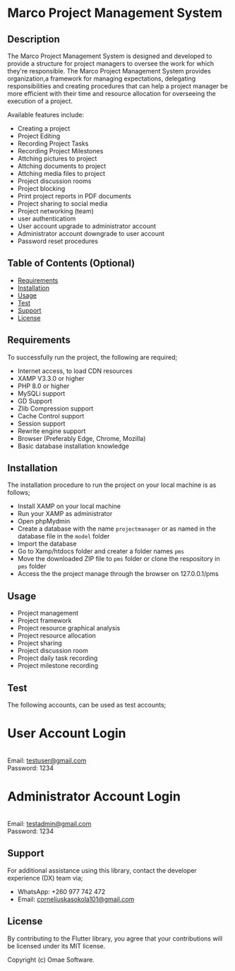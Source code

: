 # Marco Project Management System

## Description

The Marco Project Management System is designed and developed to provide a structure for project managers to oversee the work for which they're responsible. The Marco Project Management System provides organization,a framework for managing expectations, delegating responsibilities and creating procedures that can help a project manager be more efficient with their time and resource allocation for overseeing the execution of a project.

Available features include:
- Creating a project
- Project Editing
- Recording Project Tasks
- Recording Project Milestones
- Attching pictures to project
- Attching documents to project
- Attching media files to project
- Project discussion rooms
- Project blocking
- Print project reports in PDF documents
- Project sharing to social media
- Project networking (team)
- user authenticatiom
- User account upgrade to administrator account
- Administrator account downgrade to user account
- Password reset procedures


## Table of Contents (Optional)

- [Requirements](#requirements)
- [Installation](#installation)
- [Usage](#usage)
- [Test](#test)
- [Support](#support)
- [License](#license)

## Requirements

To successfully run the project, the following are required;
- Internet access, to load CDN resources
- XAMP V3.3.0 or higher
- PHP 8.0 or higher
- MySQLi support
- GD Support
- Zlib Compression support
- Cache Control support 
- Session support
- Rewrite engine support
- Browser (Preferably Edge, Chrome, Mozilla)
- Basic database installation knowledge

## Installation

The installation procedure to run the project on your local machine is as follows;
- Install XAMP on your local machine
- Run your XAMP as administrator
- Open phpMydmin
- Create a database with the name `projectmanager` or as named in the database file in the `model` folder
- Import the database
- Go to Xamp/htdocs folder and creater a folder names `pms`
- Move the downloaded ZIP file to `pms` folder or clone the respository in `pms` folder
- Access the the project manage through the browser on 127.0.0.1/pms

## Usage

- Project management
- Project framework
- Project resource graphical analysis
- Project resource allocation
- Project sharing
- Project discussion room
- Project daily task recording
- Project milestone recording

## Test

The following accounts, can be used as test accounts;
# User Account Login
<br>Email: testuser@gmail.com <br>
Password: 1234

# Administrator Account Login
<br>Email: testadmin@gmail.com <br>
Password: 1234


## Support

For additional assistance using this library, contact the developer experience (DX) team via;
- WhatsApp: +260 977 742 472
- Email: corneliuskasokola101@gmail.com

## License

By contributing to the Flutter library, you agree that your contributions will be licensed under its MIT license.

Copyright (c) Omae Software.
